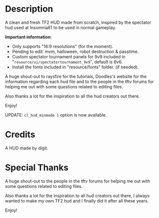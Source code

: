 # Description

A clean and fresh TF2 HUD made from scratch, inspired by the spectator hud used at Insomnia61 to be used in normal gameplay.

**Important information**:

- Only supports "16:9 resolutions" (for the moment).
- Pending to edit: mvm, halloween, robot destruction & passtime.
- Custom spectator tournament panels for 9v9 included in "`resource/ui/spectatortournament_9v9`", default is 6v6.
- Install the fonts included in "resource/fonts" folder. (if needed).

A huge shout-out to raysfire for the tutorials, Doodles's website for the information regarding each hud file and to the people in the tftv forums for helping me out with some questions related to editing files.  

Also thanks a lot for the inspiration to all the hud creators out there.

Enjoy!

UPDATE: `cl_hud_minmode 1` option is now available.

# Credits

A HUD made by digit.

# Special Thanks

A huge shout-out to the people in the tftv forums for helping me out with some questions related to editing files.  

Also thanks a lot for the inspiration to all hud creators out there, I always wanted to make my own TF2 hud and I finally did it after all these years.  

Enjoy!
